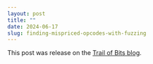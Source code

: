 ```yaml
---
layout: post
title: ""
date: 2024-06-17
slug: finding-mispriced-opcodes-with-fuzzing
---
```


This post was release on the [Trail of Bits blog](https://blog.trailofbits.com/2024/06/17/finding-mispriced-opcodes-with-fuzzing/).
